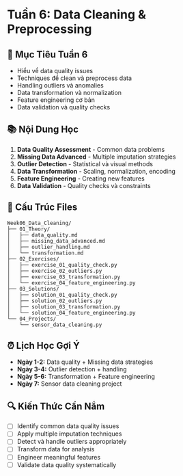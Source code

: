 # Tuần 6: Data Cleaning & Preprocessing

## 🎯 Mục Tiêu Tuần 6

- Hiểu về data quality issues
- Techniques để clean và preprocess data
- Handling outliers và anomalies
- Data transformation và normalization
- Feature engineering cơ bản
- Data validation và quality checks

## 📚 Nội Dung Học

1. **Data Quality Assessment** - Common data problems
2. **Missing Data Advanced** - Multiple imputation strategies
3. **Outlier Detection** - Statistical và visual methods
4. **Data Transformation** - Scaling, normalization, encoding
5. **Feature Engineering** - Creating new features
6. **Data Validation** - Quality checks và constraints

## 📁 Cấu Trúc Files

```
Week06_Data_Cleaning/
├── 01_Theory/
│   ├── data_quality.md
│   ├── missing_data_advanced.md
│   ├── outlier_handling.md
│   └── transformation.md
├── 02_Exercises/
│   ├── exercise_01_quality_check.py
│   ├── exercise_02_outliers.py
│   ├── exercise_03_transformation.py
│   └── exercise_04_feature_engineering.py
├── 03_Solutions/
│   ├── solution_01_quality_check.py
│   ├── solution_02_outliers.py
│   ├── solution_03_transformation.py
│   └── solution_04_feature_engineering.py
└── 04_Projects/
    └── sensor_data_cleaning.py
```

## ⏰ Lịch Học Gợi Ý

- **Ngày 1-2:** Data quality + Missing data strategies
- **Ngày 3-4:** Outlier detection + handling
- **Ngày 5-6:** Transformation + Feature engineering
- **Ngày 7:** Sensor data cleaning project

## 🔍 Kiến Thức Cần Nắm

- [ ] Identify common data quality issues
- [ ] Apply multiple imputation techniques
- [ ] Detect và handle outliers appropriately
- [ ] Transform data for analysis
- [ ] Engineer meaningful features
- [ ] Validate data quality systematically
